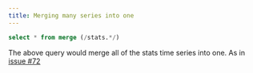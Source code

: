 ```yaml
---
title: Merging many series into one
---
```


```sql
select * from merge (/stats.*/)
```

The above query would merge all of the stats time series into one. As in [issue #72](https://github.com/influxdb/influxdb/issues/72)
